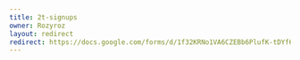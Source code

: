 ```yaml
---
title: 2t-signups
owner: Rozyroz
layout: redirect
redirect: https://docs.google.com/forms/d/1f32KRNo1VA6CZEBb6PlufK-tDYf6JWOhX-9Gc805LkE/viewform
---
```

